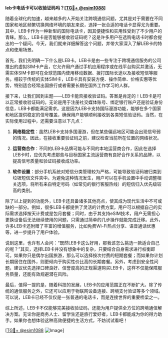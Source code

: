 **leb卡电话卡可以收验证码吗？[[TG💪+ @esim1088](https://t.me/s/esim1088)]**

随着全球化的加速，越来越多的人开始关注跨境通信问题，尤其是对于需要在不同国家和地区频繁切换网络环境的朋友来说，选择一张合适的电话卡显得尤为重要。其中，LEB卡作为一种新型的国际电话卡，因其便捷性和实用性受到了不少用户的青睐。那么，LEB卡是否能够接收验证码呢？这是许多用户在选购电话卡时都会提出的一个疑问。今天，我们就来详细解答这个问题，并带大家深入了解LEB卡的特点和使用场景。

首先，我们先明确一下什么是LEB卡。LEB卡是由一些专注于跨境通信服务的公司推出的虚拟SIM卡产品，它允许用户通过手机应用程序或在线平台购买并激活，无需实体SIM卡即可在全球范围内使用移动数据、拨打国际长途以及接收短信等服务。相较于传统的实体SIM卡，LEB卡具有安装方便、操作简单、价格实惠等优势，特别适合经常出国旅行或者需要长期在国外工作学习的人群。

接下来，让我们回到主题——LEB卡能否接收验证码。答案是肯定的！LEB卡是可以正常接收验证码的。无论是用于注册社交媒体账号、绑定银行账户还是验证身份信息，LEB卡都能满足需求。这是因为LEB卡支持国际漫游功能，能够在多个国家和地区提供稳定的信号覆盖，确保用户能够顺利接收到各类短信验证码。当然，在实际使用过程中，还需要注意以下几点：

1. **网络稳定性**：虽然LEB卡支持多国漫游，但在某些偏远地区可能会出现信号弱的情况。因此，在接收重要验证码之前，建议检查当前所在位置的网络状况。
   
2. **运营商合作**：不同的LEB卡品牌可能与不同的本地运营商合作，因此在选择LEB卡时，应优先考虑那些与目标国家主流运营商有良好合作关系的品牌，以提高信号质量和验证码接收成功率。

3. **软件设置**：部分手机系统对短信分类管理较为严格，可能导致验证码被归类到垃圾短信文件夹中。为避免这种情况发生，用户可以在手机设置中手动调整相关选项，将所有来自特定号码（如常见的银行客服热线）的短信归入优先级较高的类别。

除了以上提到的功能外，LEB卡还具备诸多其他亮点，使其成为现代生活中不可或缺的一部分。例如，很多LEB卡都提供了灵活的计费方案，用户可以根据自己的实际需求选择按天计费或是包月套餐；同时，由于其支持eSIM技术，用户无需担心更换设备后无法继续使用的问题，只需通过简单的几步操作就能完成迁移。此外，许多LEB卡还附赠了丰富的增值服务，比如免费Wi-Fi热点分享、语音通话优惠等，进一步提升了用户体验。

说到这里，也许有人会问：“既然LEB卡这么好用，那我该怎么挑选一款适合自己的呢？”其实，选择LEB卡并没有想象中的复杂，只要结合自身需求进行权衡即可。如果你只是偶尔出国旅游，那么可以选择按次付费的短期套餐；而如果你计划长期居住在国外，则更倾向于购买性价比高的长期套餐。另外，考虑到安全性问题，建议优先选择口碑良好、信誉度高的正规渠道购买LEB卡，这样不仅能保障服务质量，还能有效规避潜在风险。

最后，值得一提的是，随着科技的发展，LEB卡的应用范围正在不断扩大。除了传统的通信服务之外，它还可以应用于物联网设备连接、跨境支付验证等多个领域。可以说，LEB卡已经不仅仅是一张普通的电话卡，而是连接世界的重要桥梁之一。

综上所述，LEB卡不仅能够完美接收验证码，还能为用户提供全方位的跨境通信解决方案。无论你是商务人士、留学生还是旅行爱好者，LEB卡都能成为你的得力助手。如果你也想体验这种高效便捷的生活方式，不妨试试看吧！

[[TG💪+ @esim1088](https://t.me/s/esim1088) ![Image](https://i.postimg.cc/4NQfJmqS/Snipaste-2025-05-13-00-14-12.png)]